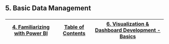## 5. Basic Data Management

###

###


|[4. Familiarizing with Power BI](https://github.com/ErikKBethke/powerbilearn/blob/master/docs/Familiarizing%20with%20Power%20BI.md#4-familiarizing-with-power-bi)|[Table of Contents](https://github.com/ErikKBethke/powerbilearn#table-of-contents)|[6. Visualization & Dashboard Development - Basics](https://github.com/ErikKBethke/powerbilearn/blob/master/docs/Visualization%20%26%20Dashboard%20Development%20-%20Basics.md#6-visualization--dashboard-development---basics)|
|:---:|:---:|:---:|

